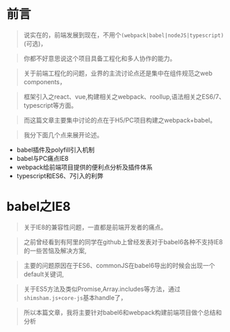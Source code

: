 # 前言

> 说实在的，前端发展到现在，不用个```(webpack|babel|nodeJS|typescript)```(可选)，

> 你都不好意思说这个项目具备工程化和多人协作的能力。

> 关于前端工程化的问题，业界的主流讨论点还是集中在组件规范之web components，

> 框架引入之react、vue,构建相关之webpack、roollup,语法相关之ES6/7、typescript等方面。

> 而这篇文章主要集中讨论的点在于H5/PC项目构建之webpack+babel。

> 我分下面几个点来展开论述。

- babel插件及polyfill引入机制
- babel与PC痛点IE8
- webpack给前端项目提供的便利点分析及插件体系
- typescript和ES6、7引入的利弊


# babel之IE8

> 关于IE8的兼容性问题，一直都是前端开发者的痛点。

> 之前曾经看到有阿里的同学在github上曾经发表对于babel6各种不支持IE8的一些苦恼及解决方案,

> 主要的问题原因在于ES6、commonJS在babel6导出的时候会出现一个default关键词,

> 关于ES5方法及类似Promise,Array.includes等方法，通过```shimsham.js+core-js```基本handle了，

> 所以本篇文章，我将主要针对babel6和webpack构建前端项目做个总结和分析